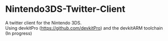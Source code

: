 # Nintendo3DS-Twitter-Client
A twitter client for the Nintendo 3DS.  
Using devkitPro (https://github.com/devkitPro) and the devkitARM toolchain  
(In progress)  
